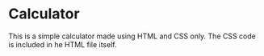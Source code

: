 # Calculator
This is a simple calculator made using HTML and CSS only. The CSS code is included in he HTML file itself.
